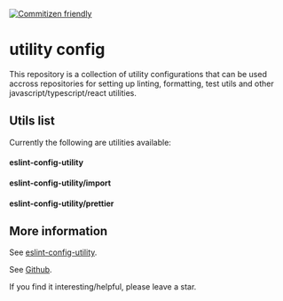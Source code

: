 [![Commitizen friendly](https://img.shields.io/badge/commitizen-friendly-brightgreen.svg)](http://commitizen.github.io/cz-cli/)

# utility config

This repository is a collection of utility configurations that can be used accross repositories for setting up linting, formatting, test utils and other javascript/typescript/react utilities.

## Utils list

Currently the following are utilities available:

#### eslint-config-utility

#### eslint-config-utility/import

#### eslint-config-utility/prettier

## More information

See [eslint-config-utility](https://www.npmjs.com/package/eslint-config-utility).

See [Github](https://github.com/stanley-agwu/utility-config).

If you find it interesting/helpful, please leave a star.
